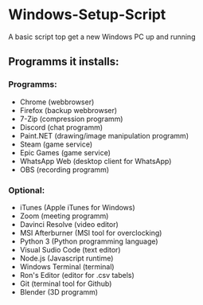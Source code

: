 # Windows-Setup-Script
A basic script top get a new Windows PC up and running

## Programms it installs:

### Programms:
- Chrome (webbrowser)
- Firefox (backup webbrowser)
- 7-Zip (compression programm)
- Discord (chat programm)
- Paint.NET (drawing/image manipulation programm)
- Steam (game service)
- Epic Games (game service)
- WhatsApp Web (desktop client for WhatsApp)
- OBS (recording programm)

### Optional:
- iTunes (Apple iTunes for Windows)
- Zoom (meeting programm)
- Davinci Resolve (video editor)
- MSI Afterburner (MSI tool for overclocking)
- Python 3 (Python programming language)
- Visual Sudio Code (text editor)
- Node.js (Javascript runtime)
- Windows Terminal (terminal)
- Ron's Editor (editor for .csv tabels)
- Git (terminal tool for Github)
- Blender (3D programm)
